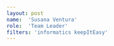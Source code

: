 ```yaml
---
layout: post
name:  'Susana Ventura'
role:  'Team Leader'
filters: 'informatics keepItEasy'
---
```


